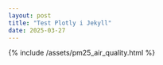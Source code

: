 ```yaml
---
layout: post 
title: "Test Plotly i Jekyll"
date: 2025-03-27
---
```


{% include /assets/pm25_air_quality.html %}
<!--
<iframe src="/assets/pm25_air_quality.html" width="100%" height="800" style="border:none;"></iframe>
-->
